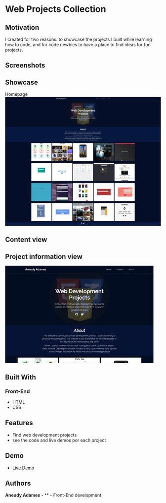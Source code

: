 # Web Projects Collection

## Motivation

I created for two reasons: to showcase the projects I built while learning how to code, and for code newbies to have a place to find ideas for fun projects.

## Screenshots

## Showcase

Homepage
![homepage](readme_assets/homepage.webp)

## Content view

## Project information view

![project-view](readme_assets/giphy.gif)

## Built With

### Front-End

- HTML
- CSS

## Features

- Find web development projects
- see the code and live demos por each project

## Demo

- [Live Demo](https://web-projects-collection.netlify.app/)

## Authors

**Aneudy Adames** - \*\* - Front-End development
